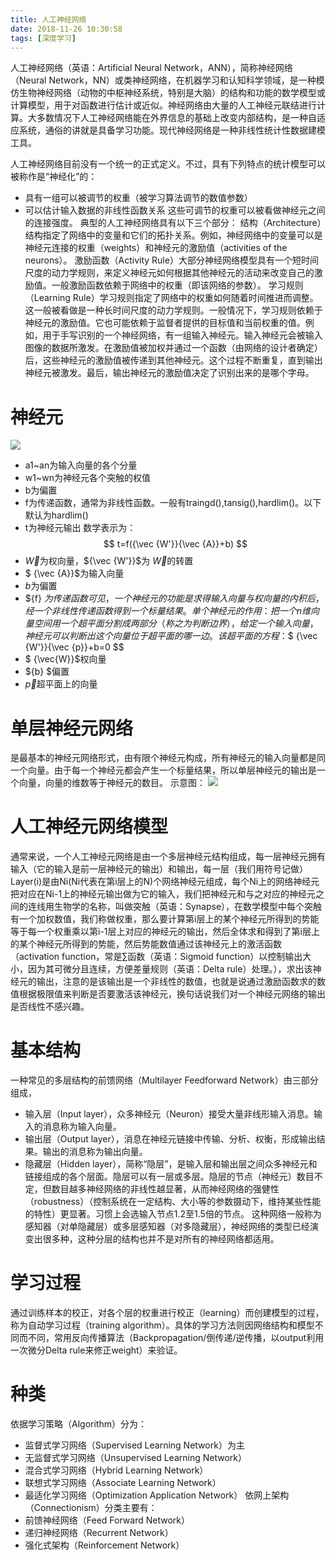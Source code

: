 ```yaml
---
title: 人工神经网络
date: 2018-11-26 10:30:58
tags: [深度学习]
---
```

人工神经网络（英语：Artificial Neural Network，ANN），简称神经网络（Neural Network，NN）或类神经网络，在机器学习和认知科学领域，是一种模仿生物神经网络（动物的中枢神经系统，特别是大脑）的结构和功能的数学模型或计算模型，用于对函数进行估计或近似。神经网络由大量的人工神经元联结进行计算。大多数情况下人工神经网络能在外界信息的基础上改变内部结构，是一种自适应系统，通俗的讲就是具备学习功能。现代神经网络是一种非线性统计性数据建模工具。
<!--more-->
人工神经网络目前没有一个统一的正式定义。不过，具有下列特点的统计模型可以被称作是“神经化”的：
* 具有一组可以被调节的权重（被学习算法调节的数值参数）
* 可以估计输入数据的非线性函数关系
这些可调节的权重可以被看做神经元之间的连接强度。
典型的人工神经网络具有以下三个部分：
结构（Architecture）结构指定了网络中的变量和它们的拓扑关系。例如，神经网络中的变量可以是神经元连接的权重（weights）和神经元的激励值（activities of the neurons）。
激励函数（Activity Rule）大部分神经网络模型具有一个短时间尺度的动力学规则，来定义神经元如何根据其他神经元的活动来改变自己的激励值。一般激励函数依赖于网络中的权重（即该网络的参数）。
学习规则（Learning Rule）学习规则指定了网络中的权重如何随着时间推进而调整。这一般被看做是一种长时间尺度的动力学规则。一般情况下，学习规则依赖于神经元的激励值。它也可能依赖于监督者提供的目标值和当前权重的值。例如，用于手写识别的一个神经网络，有一组输入神经元。输入神经元会被输入图像的数据所激发。在激励值被加权并通过一个函数（由网络的设计者确定）后，这些神经元的激励值被传递到其他神经元。这个过程不断重复，直到输出神经元被激发。最后，输出神经元的激励值决定了识别出来的是哪个字母。
# 神经元
![](https://upload.wikimedia.org/wikipedia/commons/thumb/9/97/Ncell.png/343px-Ncell.png)
* a1~an为输入向量的各个分量
* w1~wn为神经元各个突触的权值
* b为偏置
* f为传递函数，通常为非线性函数。一般有traingd(),tansig(),hardlim()。以下默认为hardlim()
* t为神经元输出
数学表示为：$$ t=f({\vec {W'}}{\vec {A}}+b) $$
* ${\vec {W}}$为权向量，${\vec {W'}}$为 ${\vec {W}}$的转置
* $ {\vec {A}}$为输入向量
* ${b}$为偏置
* ${f} $为传递函数
可见，一个神经元的功能是求得输入向量与权向量的内积后，经一个非线性传递函数得到一个标量结果。
单个神经元的作用：把一个n维向量空间用一个超平面分割成两部分（称之为判断边界），给定一个输入向量，神经元可以判断出这个向量位于超平面的哪一边。
该超平面的方程：$$  {\vec {W'}}{\vec {p}}+b=0 $$
* $ {\vec{W}}$权向量
* ${b} $偏置
* ${\vec{p}}$超平面上的向量
# 单层神经元网络
是最基本的神经元网络形式，由有限个神经元构成，所有神经元的输入向量都是同一个向量。由于每一个神经元都会产生一个标量结果，所以单层神经元的输出是一个向量，向量的维数等于神经元的数目。
示意图：
![](https://upload.wikimedia.org/wikipedia/commons/a/a8/SingleLayerNeuralNetwork_english.png)
# 人工神经元网络模型
通常来说，一个人工神经元网络是由一个多层神经元结构组成，每一层神经元拥有输入（它的输入是前一层神经元的输出）和输出，每一层（我们用符号记做）Layer(i)是由Ni(Ni代表在第i层上的N)个网络神经元组成，每个Ni上的网络神经元把对应在Ni-1上的神经元输出做为它的输入，我们把神经元和与之对应的神经元之间的连线用生物学的名称，叫做突触（英语：Synapse），在数学模型中每个突触有一个加权数值，我们称做权重，那么要计算第i层上的某个神经元所得到的势能等于每一个权重乘以第i-1层上对应的神经元的输出，然后全体求和得到了第i层上的某个神经元所得到的势能，然后势能数值通过该神经元上的激活函数（activation function，常是∑函数（英语：Sigmoid function）以控制输出大小，因为其可微分且连续，方便差量规则（英语：Delta rule）处理。），求出该神经元的输出，注意的是该输出是一个非线性的数值，也就是说通过激励函数求的数值根据极限值来判断是否要激活该神经元，换句话说我们对一个神经元网络的输出是否线性不感兴趣。
# 基本结构
一种常见的多层结构的前馈网络（Multilayer Feedforward Network）由三部分组成，
* 输入层（Input layer），众多神经元（Neuron）接受大量非线形输入消息。输入的消息称为输入向量。
* 输出层（Output layer），消息在神经元链接中传输、分析、权衡，形成输出结果。输出的消息称为输出向量。
* 隐藏层（Hidden layer），简称“隐层”，是输入层和输出层之间众多神经元和链接组成的各个层面。隐层可以有一层或多层。隐层的节点（神经元）数目不定，但数目越多神经网络的非线性越显著，从而神经网络的强健性（robustness）（控制系统在一定结构、大小等的参数摄动下，维持某些性能的特性）更显著。习惯上会选输入节点1.2至1.5倍的节点。
这种网络一般称为感知器（对单隐藏层）或多层感知器（对多隐藏层），神经网络的类型已经演变出很多种，这种分层的结构也并不是对所有的神经网络都适用。
# 学习过程
通过训练样本的校正，对各个层的权重进行校正（learning）而创建模型的过程，称为自动学习过程（training algorithm）。具体的学习方法则因网络结构和模型不同而不同，常用反向传播算法（Backpropagation/倒传递/逆传播，以output利用一次微分Delta rule来修正weight）来验证。
# 种类
依据学习策略（Algorithm）分为：
* 监督式学习网络（Supervised Learning Network）为主
* 无监督式学习网络（Unsupervised Learning Network）
* 混合式学习网络（Hybrid Learning Network）
* 联想式学习网络（Associate Learning Network）
* 最适化学习网络（Optimization Application Network）
依网上架构（Connectionism）分类主要有：
* 前馈神经网络（Feed Forward Network）
* 递归神经网络（Recurrent Network）
* 强化式架构（Reinforcement Network）